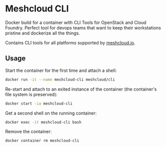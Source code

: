 # Meshcloud CLI

Docker build for a container with CLI Tools for OpenStack and Cloud Foundry.
Perfect tool for devops teams that want to keep their workstations pristine and dockerize all the things.

Contains CLI tools for all platforms supported by [meshcloud.io](https://www.meshcloud.io/).

## Usage

Start the container for the first time and attach a shell:
```bash
docker run -it --name meshcloud-cli meshcloud/cli
```

Re-start and attach to an exited instance of the container (the container's file system is preserved):
```bash
docker start -ia meshcloud-cli
```

Get a second shell on the running container:
```bash
docker exec -it meshcloud-cli bash
```

Remove the container:
```bash
docker container rm meshcloud-cli
```
